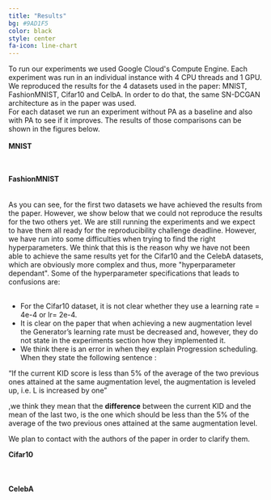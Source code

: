 ```yaml
---
title: "Results"
bg: #9AD1F5
color: black
style: center
fa-icon: line-chart
---
```


<p style='text-align: justify;'>

To run our experiments we used Google Cloud's Compute Engine. Each experiment was run in an individual instance with 4 CPU threads and 1 GPU.
<br />
We reproduced the results for the 4 datasets used in the paper: MNIST, FashionMNIST, Cifar10 and CelbA. In order to do that, the same SN-DCGAN architecture as in the paper was used.
<br />
For each dataset we run an experiment without PA as a baseline and also with PA to see if it improves. The results of those comparisons can be shown in the figures below.
<br />
<br />
<strong> MNIST</strong>
<br>
<br>
<br>

<strong> FashionMNIST</strong>
<br>
<br>
<br>
As you can see, for the first two datasets we have achieved the results from the paper. However, we show below that we could not reproduce the results for the two others yet. We are still running the experiments and we expect to have them all ready for the reproducibility challenge deadline. However, we have run into some difficulties when trying to find the right hyperparameters. We think that this is the reason why we have not been able to achieve the same results yet for the Cifar10 and the CelebA datasets, which are obviously more complex and thus, more "hyperparameter dependant". Some of the hyperparameter specifications that leads to confusions are:
<br>
<br>
</p>

<p style='text-align: left;'>

* For the Cifar10 dataset, it is not clear whether they use a learning rate = 4e-4 or lr= 2e-4.
* It is clear on the paper that when achieving a new augmentation level the Generator’s learning rate must be decreased and, however, they do not state in the experiments section how they implemented it.
* We think there is an error in when they explain Progression scheduling. When they state the following sentence :

“If the current KID score is less than 5% of the average of the two previous ones attained at the same augmentation level, the augmentation is leveled up, i.e. L is increased by one”

,we think they mean that the <strong>difference</strong> between the current KID and the mean of the last two, is the one which should be less than the 5% of the average of the two previous ones attained at the same augmentation level.

</p>


We plan to contact with the authors of the paper in order to clarify them.

<p style='text-align: justify;'>
<strong> Cifar10 </strong>
<br>
<br>
<br>
<br>
<strong> CelebA </strong>

</p>



<!--
<img src="./assets/parity-table.png" alt="Results table for the Parity task"/>

<img src="./assets/addition-table.png" alt="Results table for the Addition task"/> -->


<!-- For further discussion of the results, see the full [thesis](https://imatge.upc.edu/web/sites/default/files/pub/xFojo.pdf). -->
